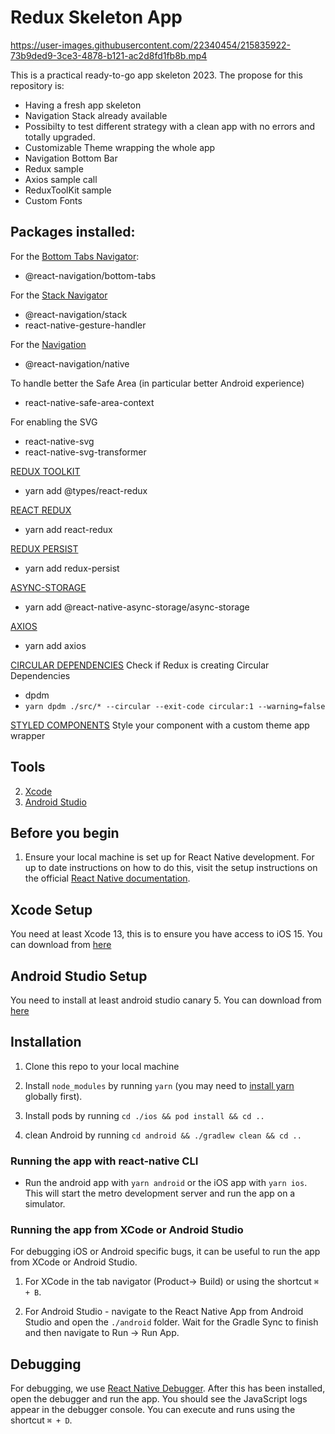 # Redux Skeleton App



https://user-images.githubusercontent.com/22340454/215835922-73b9ded9-3ce3-4878-b121-ac2d8fd1fb8b.mp4



This is a practical ready-to-go app skeleton 2023.
The propose for this repository is:
   - Having a fresh app skeleton
   - Navigation Stack already available 
   - Possibilty to test different strategy with a clean app with no errors and totally upgraded.
   - Customizable Theme wrapping the whole app
   - Navigation Bottom Bar
   - Redux sample
   - Axios sample call
   - ReduxToolKit sample
   - Custom Fonts


## Packages installed:

For the [Bottom Tabs Navigator](https://reactnavigation.org/docs/bottom-tab-navigator/):
- @react-navigation/bottom-tabs

For the [Stack Navigator](https://reactnavigation.org/docs/stack-navigator/)
- @react-navigation/stack
- react-native-gesture-handler

For the [Navigation](https://reactnavigation.org/docs/getting-started/)
- @react-navigation/native

To handle better the Safe Area (in particular better Android experience)
- react-native-safe-area-context

For enabling the SVG
- react-native-svg
- react-native-svg-transformer

[REDUX TOOLKIT](https://github.com/reduxjs/redux-toolkit)
- yarn add @types/react-redux

[REACT REDUX](https://react-redux.js.org/introduction/getting-started)
- yarn add react-redux

[REDUX PERSIST](https://github.com/rt2zz/redux-persist)
- yarn add redux-persist

[ASYNC-STORAGE](https://react-native-async-storage.github.io/async-storage/docs/install/)
- yarn add @react-native-async-storage/async-storage

[AXIOS](https://github.com/axios/axios)
- yarn add axios

[CIRCULAR DEPENDENCIES](https://github.com/acrazing/dpdm)
Check if Redux is creating Circular Dependencies
- dpdm
- `yarn dpdm ./src/* --circular --exit-code circular:1 --warning=false`

[STYLED COMPONENTS](https://github.com/styled-components/styled-components)
Style your component with a custom theme app wrapper

## Tools

2. [Xcode](#xcode-setup)
3. [Android Studio](#android-studio-setup)

## Before you begin

1. Ensure your local machine is set up for React Native development. For up to date instructions on how to do this, visit the setup instructions on the official [React Native documentation](https://reactnative.dev/docs/environment-setup).

## Xcode Setup

You need at least Xcode 13, this is to ensure you have access to iOS 15. You can download from [here](https://developer.apple.com/xcode/resources/)

## Android Studio Setup

You need to install at least android studio canary 5. You can download from [here](https://developer.android.com/studio/archive)

## Installation

1. Clone this repo to your local machine

2. Install `node_modules` by running `yarn` (you may need to [install yarn](https://yarnpkg.com/getting-started/install) globally first).

3. Install pods by running `cd ./ios && pod install && cd ..`

4. clean Android by running `cd android && ./gradlew clean && cd ..`

### Running the app with react-native CLI

- Run the android app with `yarn android` or the iOS app with `yarn ios`. This will start the metro development server and run the app on a simulator.

### Running the app from XCode or Android Studio

For debugging iOS or Android specific bugs, it can be useful to run the app from XCode or Android Studio.

1. For XCode in the tab navigator (Product→ Build) or using the shortcut `⌘ + B`.

2. For Android Studio - navigate to the React Native App from Android Studio and open the `./android` folder. Wait for the Gradle Sync to finish and then navigate to Run -> Run App.

## Debugging

For debugging, we use [React Native Debugger](https://github.com/jhen0409/react-native-debugger). After this has been installed, open the debugger and run the app. You should see the JavaScript logs appear in the debugger console. You can execute and runs using the shortcut `⌘ + D`.
